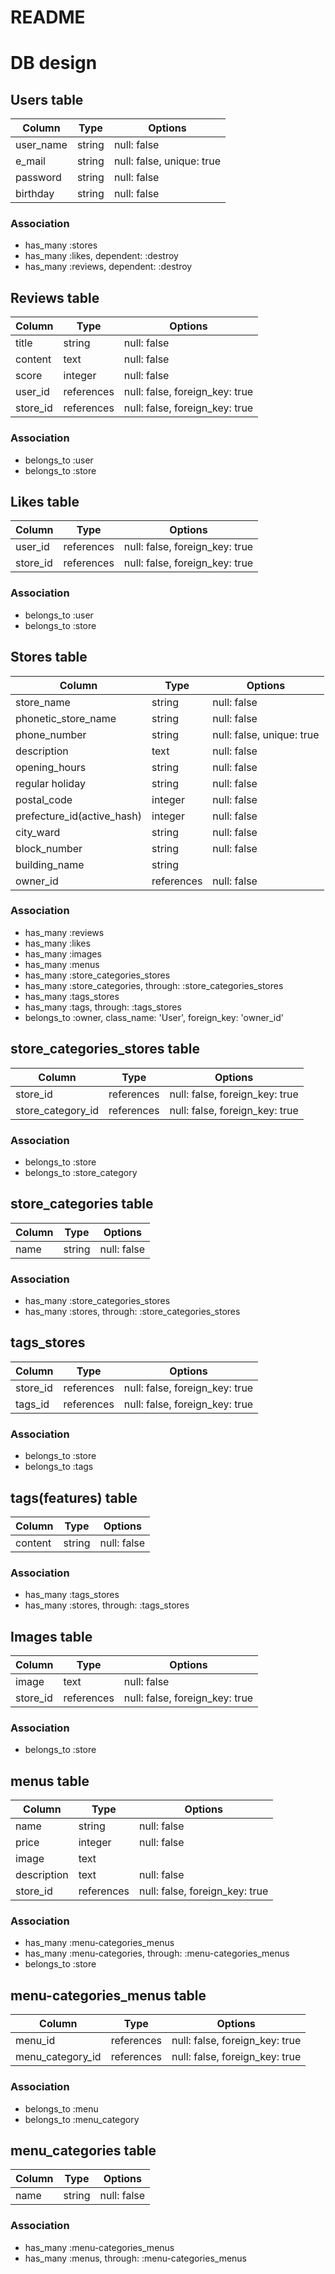 # README

# DB design
## Users table
|Column|Type|Options|
|------|----|-------|
|user_name|string|null: false|
|e_mail|string|null: false, unique: true|
|password|string|null: false|
|birthday|string|null: false|
### Association
- has_many :stores 
- has_many :likes, dependent: :destroy
- has_many :reviews, dependent: :destroy

## Reviews table
|Column|Type|Options|
|------|----|-------|
|title|string|null: false|
|content|text|null: false|
|score|integer|null: false|
|user_id|references|null: false, foreign_key: true|
|store_id|references|null: false, foreign_key: true|
### Association
- belongs_to :user
- belongs_to :store

## Likes table
|Column|Type|Options|
|------|----|-------|
|user_id|references|null: false, foreign_key: true|
|store_id|references|null: false, foreign_key: true|
### Association
- belongs_to :user
- belongs_to :store

## Stores table
|Column|Type|Options|
|------|----|-------|
|store_name|string|null: false|
|phonetic_store_name|string|null: false|
|phone_number|string|null: false, unique: true|
|description|text|null: false|
|opening_hours|string|null: false|
|regular holiday|string|null: false|
|postal_code|integer|null: false|
|prefecture_id(active_hash)|integer|null: false|
|city_ward|string|null: false|
|block_number|string|null: false|
|building_name|string||
|owner_id|references|null: false|
### Association
- has_many :reviews
- has_many :likes
- has_many :images
- has_many :menus
- has_many :store_categories_stores
- has_many :store_categories, through: :store_categories_stores
- has_many :tags_stores
- has_many :tags, through: :tags_stores
- belongs_to :owner, class_name: 'User', foreign_key: 'owner_id'

## store_categories_stores table
|Column|Type|Options|
|------|----|-------|
|store_id|references|null: false, foreign_key: true|
|store_category_id|references|null: false, foreign_key: true|
### Association
- belongs_to :store
- belongs_to :store_category

## store_categories table
|Column|Type|Options|
|------|----|-------|
|name|string|null: false|
### Association
- has_many :store_categories_stores
- has_many :stores, through: :store_categories_stores

## tags_stores
|Column|Type|Options|
|------|----|-------|
|store_id|references|null: false, foreign_key: true|
|tags_id|references|null: false, foreign_key: true|
### Association
- belongs_to :store
- belongs_to :tags

## tags(features) table
|Column|Type|Options|
|------|----|-------|
|content|string|null: false|
### Association
- has_many :tags_stores
- has_many :stores, through: :tags_stores

## Images table
|Column|Type|Options|
|------|----|-------|
|image|text|null: false|
|store_id|references|null: false, foreign_key: true|
### Association
- belongs_to :store

## menus table
|Column|Type|Options|
|------|----|-------|
|name|string|null: false|
|price|integer|null: false|
|image|text||
|description|text|null: false|
|store_id|references|null: false, foreign_key: true|
### Association
- has_many :menu-categories_menus
- has_many :menu-categories, through: :menu-categories_menus
- belongs_to :store

## menu-categories_menus table
|Column|Type|Options|
|------|----|-------|
|menu_id|references|null: false, foreign_key: true|
|menu_category_id|references|null: false, foreign_key: true|
### Association
- belongs_to :menu
- belongs_to :menu_category

## menu_categories table
|Column|Type|Options|
|------|----|-------|
|name|string|null: false|
### Association
- has_many :menu-categories_menus
- has_many :menus, through: :menu-categories_menus
